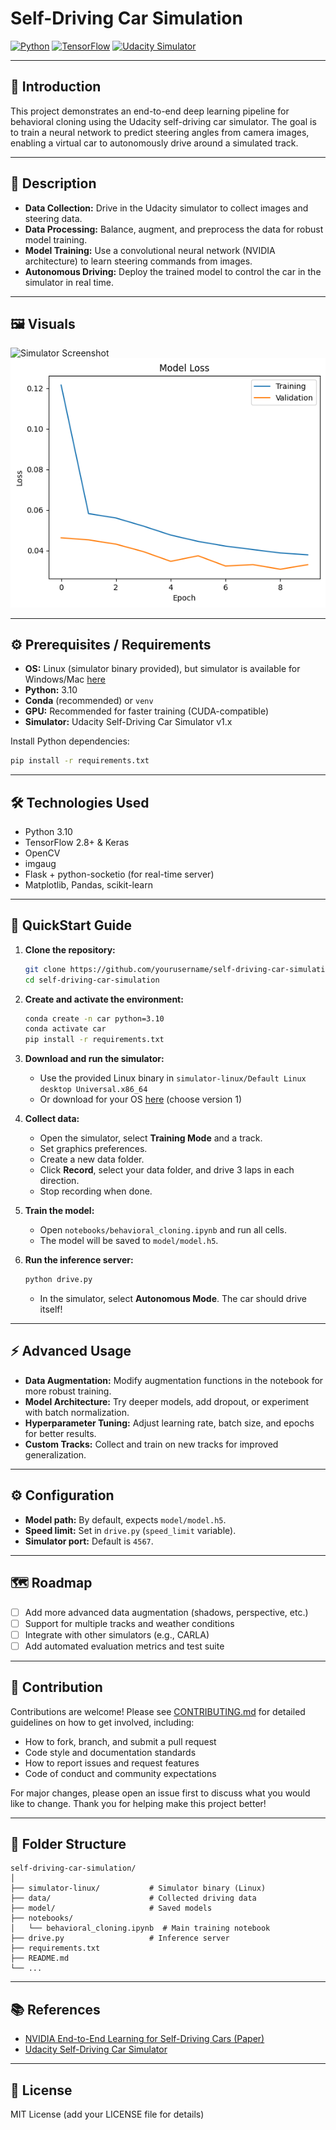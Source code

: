# Self-Driving Car Simulation

[![Python](https://img.shields.io/badge/python-3.10-blue.svg)](https://www.python.org/downloads/release/python-3100/)
[![TensorFlow](https://img.shields.io/badge/TensorFlow-2.8%2B-orange.svg)](https://www.tensorflow.org/)
[![Udacity Simulator](https://img.shields.io/badge/Udacity-Simulator-blue.svg)](https://github.com/udacity/self-driving-car-sim)

---

## 🚗 Introduction

This project demonstrates an end-to-end deep learning pipeline for behavioral cloning using the Udacity self-driving car simulator. The goal is to train a neural network to predict steering angles from camera images, enabling a virtual car to autonomously drive around a simulated track.

---

## 📖 Description

- **Data Collection:** Drive in the Udacity simulator to collect images and steering data.
- **Data Processing:** Balance, augment, and preprocess the data for robust model training.
- **Model Training:** Use a convolutional neural network (NVIDIA architecture) to learn steering commands from images.
- **Autonomous Driving:** Deploy the trained model to control the car in the simulator in real time.

---

## 🖼️ Visuals

<!-- Add screenshots or GIFs here -->
![Simulator Screenshot](docs/simulator_screenshot.png)
![Training Loss Curve](docs/loss_curve.png)
<!-- You can use animated GIFs for the car driving autonomously -->

---

## ⚙️ Prerequisites / Requirements

- **OS:** Linux (simulator binary provided), but simulator is available for Windows/Mac [here](https://github.com/udacity/self-driving-car-sim)
- **Python:** 3.10
- **Conda** (recommended) or `venv`
- **GPU:** Recommended for faster training (CUDA-compatible)
- **Simulator:** Udacity Self-Driving Car Simulator v1.x

Install Python dependencies:
```bash
pip install -r requirements.txt
```

---

## 🛠️ Technologies Used

- Python 3.10
- TensorFlow 2.8+ & Keras
- OpenCV
- imgaug
- Flask + python-socketio (for real-time server)
- Matplotlib, Pandas, scikit-learn

---

## 🚀 QuickStart Guide

1. **Clone the repository:**
   ```bash
   git clone https://github.com/yourusername/self-driving-car-simulation.git
   cd self-driving-car-simulation
   ```

2. **Create and activate the environment:**
   ```bash
   conda create -n car python=3.10
   conda activate car
   pip install -r requirements.txt
   ```

3. **Download and run the simulator:**
   - Use the provided Linux binary in `simulator-linux/Default Linux desktop Universal.x86_64`
   - Or download for your OS [here](https://github.com/udacity/self-driving-car-sim) (choose version 1)

4. **Collect data:**
   - Open the simulator, select **Training Mode** and a track.
   - Set graphics preferences.
   - Create a new data folder.
   - Click **Record**, select your data folder, and drive 3 laps in each direction.
   - Stop recording when done.

5. **Train the model:**
   - Open `notebooks/behavioral_cloning.ipynb` and run all cells.
   - The model will be saved to `model/model.h5`.

6. **Run the inference server:**
   ```bash
   python drive.py
   ```
   - In the simulator, select **Autonomous Mode**. The car should drive itself!

---

## ⚡ Advanced Usage

- **Data Augmentation:** Modify augmentation functions in the notebook for more robust training.
- **Model Architecture:** Try deeper models, add dropout, or experiment with batch normalization.
- **Hyperparameter Tuning:** Adjust learning rate, batch size, and epochs for better results.
- **Custom Tracks:** Collect and train on new tracks for improved generalization.

---

## ⚙️ Configuration

- **Model path:** By default, expects `model/model.h5`.
- **Speed limit:** Set in `drive.py` (`speed_limit` variable).
- **Simulator port:** Default is `4567`.

---

<!-- ## 🧪 Automated Test

- Unit tests for preprocessing and augmentation can be added in a `tests/` folder.
- To test the pipeline, run the notebook end-to-end and verify the car drives autonomously.

--- -->

## 🗺️ Roadmap

- [ ] Add more advanced data augmentation (shadows, perspective, etc.)
- [ ] Support for multiple tracks and weather conditions
- [ ] Integrate with other simulators (e.g., CARLA)
- [ ] Add automated evaluation metrics and test suite

---


## 🤝 Contribution

Contributions are welcome! Please see [CONTRIBUTING.md](./CONTRIBUTING.md) for detailed guidelines on how to get involved, including:

- How to fork, branch, and submit a pull request
- Code style and documentation standards
- How to report issues and request features
- Code of conduct and community expectations

For major changes, please open an issue first to discuss what you would like to change. Thank you for helping make this project better!

---

## 📂 Folder Structure

```
self-driving-car-simulation/
│
├── simulator-linux/           # Simulator binary (Linux)
├── data/                      # Collected driving data
├── model/                     # Saved models
├── notebooks/
│   └── behavioral_cloning.ipynb  # Main training notebook
├── drive.py                   # Inference server
├── requirements.txt
├── README.md
└── ...
```

---

## 📚 References

- [NVIDIA End-to-End Learning for Self-Driving Cars (Paper)](https://arxiv.org/abs/1604.07316)
- [Udacity Self-Driving Car Simulator](https://github.com/udacity/self-driving-car-sim)

---

## 📝 License

MIT License (add your LICENSE file for details)